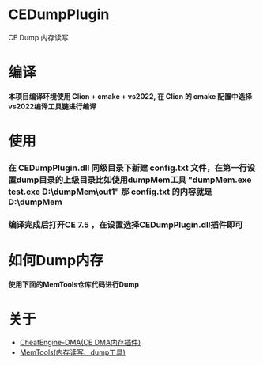 # CEDumpPlugin
CE Dump 内存读写

# 编译
#### 本项目编译环境使用 Clion + cmake + vs2022, 在 Clion 的 cmake 配置中选择vs2022编译工具链进行编译

# 使用
### 在 CEDumpPlugin.dll 同级目录下新建 config.txt 文件，在第一行设置dump目录的上级目录比如使用dumpMem工具 "dumpMem.exe test.exe D:\dumpMem\out1" 那 config.txt 的内容就是 D:\dumpMem
### 编译完成后打开CE 7.5 ，在设置选择CEDumpPlugin.dll插件即可

# 如何Dump内存
#### 使用下面的MemTools仓库代码进行Dump

# 关于
* [CheatEngine-DMA(CE DMA内存插件)](https://github.com/Metick/CheatEngine-DMA)
* [MemTools(内存读写、dump工具)](https://github.com/bbgsm/MemTools)